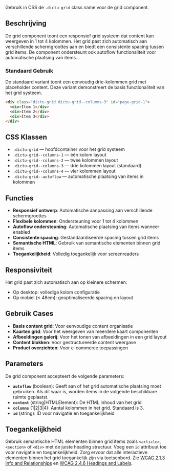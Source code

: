 Gebruik in CSS de `.dictu-grid` class name voor de grid component.

## Beschrijving

De grid component toont een responsief grid systeem dat content kan weergeven in
1 tot 4 kolommen. Het grid past zich automatisch aan verschillende
schermgroottes aan en biedt een consistente spacing tussen grid items. De
component ondersteunt ook autoflow functionaliteit voor automatische plaatsing
van items.

### Standaard Gebruik

De standaard variant toont een eenvoudig drie-kolommen grid met placeholder
content. Deze variant demonstreert de basis functionaliteit van het grid
systeem.

```html
<div class="dictu-grid dictu-grid--columns-3" id="page-grid-1">
  <div>Item 1</div>
  <div>Item 2</div>
  <div>Item 3</div>
</div>
```

## CSS Klassen

- `.dictu-grid` — hoofdcontainer voor het grid systeem
- `.dictu-grid--columns-1` — één kolom layout
- `.dictu-grid--columns-2` — twee kolommen layout
- `.dictu-grid--columns-3` — drie kolommen layout (standaard)
- `.dictu-grid--columns-4` — vier kolommen layout
- `.dictu-grid--autoflow` — automatische plaatsing van items in kolommen

## Functies

- **Responsief ontwerp**: Automatische aanpassing aan verschillende
  schermgroottes
- **Flexibele kolommen**: Ondersteuning voor 1 tot 4 kolommen
- **Autoflow ondersteuning**: Automatische plaatsing van items wanneer enabled
- **Consistente spacing**: Gestandaardiseerde spacing tussen grid items
- **Semantische HTML**: Gebruik van semantische elementen binnen grid items
- **Toegankelijkheid**: Volledig toegankelijk voor screenreaders

## Responsiviteit

Het grid past zich automatisch aan op kleinere schermen:

- Op desktop: volledige kolom configuratie
- Op mobiel (≤ 48em): geoptimaliseerde spacing en layout

## Gebruik Cases

- **Basis content grid**: Voor eenvoudige content organisatie
- **Kaarten grid**: Voor het weergeven van meerdere kaart componenten
- **Afbeeldingen galerij**: Voor het tonen van afbeeldingen in een grid layout
- **Content blokken**: Voor gestructureerde content weergave
- **Product overzichten**: Voor e-commerce toepassingen

## Parameters

De grid component accepteert de volgende parameters:

- **`autoflow`** (boolean): Geeft aan of het grid automatische plaatsing moet
  gebruiken. Als dit waar is, worden items in de volgende beschikbare ruimte
  geplaatst.
- **`content`** (string|HTMLElement): De HTML inhoud van het grid
- **`columns`** (1|2|3|4): Aantal kolommen in het grid. Standaard is 3.
- **`id`** (string): ID voor navigatie en toegankelijkheid

## Toegankelijkheid

Gebruik semantische HTML elementen binnen grid items zoals `<article>`,
`<section>` of `<div>` met de juiste heading structuur. Voeg een `id` attribuut
toe voor navigatie en toegankelijkheid. Zorg ervoor dat alle interactieve
elementen binnen het grid toegankelijk zijn via toetsenbord. Zie
[WCAG 2.1.3 Info and Relationships](https://www.w3.org/WAI/WCAG21/Understanding/info-and-relationships.html)
en
[WCAG 2.4.6 Headings and Labels](https://www.w3.org/WAI/WCAG21/Understanding/headings-and-labels.html).
